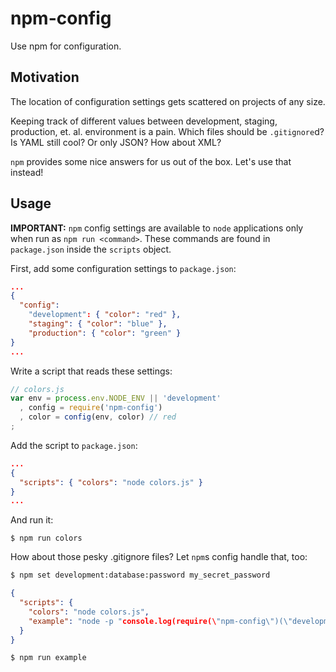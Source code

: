 # npm-config
Use npm for configuration.

## Motivation

The location of configuration settings gets scattered on projects of any size. 

Keeping track of different values between development, staging, production, et. al. environment is a pain. Which files should be `.gitignore`d? Is YAML still cool? Or only JSON? How about XML?

`npm` provides some nice answers for us out of the box. Let's use that instead!

## Usage

**IMPORTANT:** `npm` config settings are available to `node` applications only when run as `npm run <command>`. These commands are found in `package.json` inside the `scripts` object.

First, add some configuration settings to `package.json`:

```json
...
{
  "config":
    "development": { "color": "red" },
    "staging": { "color": "blue" },
    "production": { "color": "green" }
}
...
```

Write a script that reads these settings:

```js
// colors.js
var env = process.env.NODE_ENV || 'development'
  , config = require('npm-config')
  , color = config(env, color) // red
;
```
Add the script to `package.json`:

```json
...
{
  "scripts": { "colors": "node colors.js" }
}
...
```

And run it:

```
$ npm run colors
```

How about those pesky .gitignore files? Let `npm`s config handle that, too:

```bash
$ npm set development:database:password my_secret_password
```

```json
{
  "scripts": { 
    "colors": "node colors.js",
    "example": "node -p "console.log(require(\"npm-config\")(\"development\", \"database\",\"password\"));"
  }
}
```

```
$ npm run example
```
